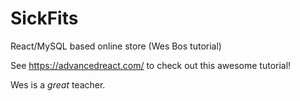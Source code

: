 # SickFits
React/MySQL based online store (Wes Bos tutorial)

See https://advancedreact.com/ to check out this awesome tutorial!

Wes is a _great_ teacher.
